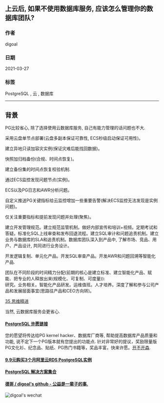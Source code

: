## 上云后, 如果不使用数据库服务, 应该怎么管理你的数据库团队?     
      
### 作者      
digoal      
      
### 日期      
2021-03-27       
      
### 标签      
PostgreSQL , 云 , 数据库     
      
----      
      
## 背景      
PG比较省心, 除了选择使用云数据库服务, 自己有能力管理的话问题也不大.  
  
采用云盘单节点部署(云盘多副本保证可靠性, ECS秒级启动保证可用性)。  
  
建立异地只读加容灾实例(保证灾难后能找回数据)。  
  
快照加归档备份(合规、时间点恢复)。  
  
建立备份集的时间点恢复校验机制.   
  
通过ECS监控发现问题节点(实例)。  
  
ECS以及PG日志和AWR分析问题。  
  
自定义推送PG关键指标给云监控增加一些重要告警(解决ECS监控无法发现是实例问题)。  
  
仅关注重要指标和提前发现问题并处理(聚焦)。  
  
建立开发管理规范。建立规范监管机制。做好内部宣传和培训+视频。定期考试和答疑。标准化SQL上线审查和发布回退流程。建立SQL审计和问题追责机制。建立业务与数据库的SLA和追责机制。数据库团队深入到产品中, 了解市场、竞品、用户、产品设计, 共同进行业务设计。  
  
开发逻辑复制、单元化产品。开发SQL审查产品。开发AWR和问题回溯等智能化产品.  
  
团队在不同阶段的时间精力分配(前期的核心是建立标准、建立智能化产品、赋能、把专业的人释放出来(规模化、可复制、可度量)):    
研究。业务相关。智能化产品研发。运维值班。人才培养。深度了解和参与公司产品和发展层面事宜(思路往产品和CEO方向转)。  
  
[35 思维精进](../class/35.md)  
  
当然, 云数据库服务会更省心.   
    
  
#### [PostgreSQL 许愿链接](https://github.com/digoal/blog/issues/76 "269ac3d1c492e938c0191101c7238216")
您的愿望将传达给PG kernel hacker、数据库厂商等, 帮助提高数据库产品质量和功能, 说不定下一个PG版本就有您提出的功能点. 针对非常好的提议，奖励限量版PG文化衫、纪念品、贴纸、PG热门书籍等，奖品丰富，快来许愿。[开不开森](https://github.com/digoal/blog/issues/76 "269ac3d1c492e938c0191101c7238216").  
  
  
#### [9.9元购买3个月阿里云RDS PostgreSQL实例](https://www.aliyun.com/database/postgresqlactivity "57258f76c37864c6e6d23383d05714ea")
  
  
#### [PostgreSQL 解决方案集合](https://yq.aliyun.com/topic/118 "40cff096e9ed7122c512b35d8561d9c8")
  
  
#### [德哥 / digoal's github - 公益是一辈子的事.](https://github.com/digoal/blog/blob/master/README.md "22709685feb7cab07d30f30387f0a9ae")
  
  
![digoal's wechat](../pic/digoal_weixin.jpg "f7ad92eeba24523fd47a6e1a0e691b59")
  
